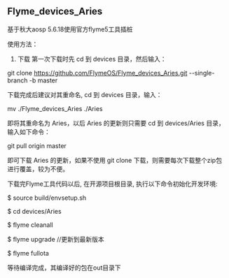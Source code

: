 ## Flyme_devices_Aries

基于秋大aosp 5.6.18使用官方flyme5工具插桩

使用方法：

1. 下载
第一次下载时先 cd 到 devices 目录，然后输入：

git clone https://github.com/FlymeOS/Flyme_devices_Aries.git --single-branch -b master

下载完成后建议对其重命名, cd 到 devices 目录，输入：

mv ./Flyme_devices_Aries ./Aries

即将其重命名为 Aries，以后 Aries 的更新则只需要 cd 到 devices/Aries 目录，输入如下命令：

git pull origin master

即可下载 Aries 的更新，如果不使用 git clone 下载，则需要每次下载整个zip包进行覆盖，较为不便。

下载完Flyme工具代码以后, 在开源项目根目录, 执行以下命令初始化开发环境:

$ source build/envsetup.sh

$ cd devices/Aries

$ flyme cleanall

$ flyme upgrade 	//更新到最新版本

$ flyme fullota

等待编译完成，其编译好的包在out目录下
